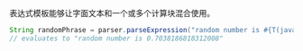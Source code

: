 表达式模板能够让字面文本和一个或多个计算块混合使用。

```java
String randomPhrase = parser.parseExpression("random number is #{T(java.lang.Math).random()}", new TemplateParserContext()).getValue(String.class); 
// evaluates to "random number is 0.7038186818312008"
```


